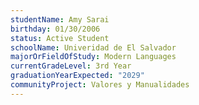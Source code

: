 ```yaml
---
studentName: Amy Sarai
birthday: 01/30/2006
status: Active Student
schoolName: Univeridad de El Salvador
majorOrFieldOfStudy: Modern Languages
currentGradeLevel: 3rd Year
graduationYearExpected: "2029"
communityProject: Valores y Manualidades
---
```


